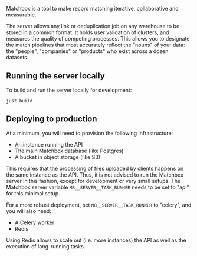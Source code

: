 Matchbox is a tool to make record matching iterative, collaborative and measurable.

The server allows any link or deduplication job on any warehouse to be stored in a common format. It holds user validation of clusters, and measures the quality of competing processes. This allows you to designate the match pipelines that most accurately reflect the "nouns" of your data: the "people", "companies" or "products" who exist across a dozen datasets.

## Running the server locally

To build and run the server locally for development:

```shell
just build
```

## Deploying to production

At a minimum, you will need to provision the following infrastructure:

* An instance running the API
* The main Matchbox database (like Postgres)
* A bucket in object storage (like S3)

This requires that the processing of files uploaded by clients happens on the same instance as the API. Thus, it is not advised to run the Matchbox server in this fashion, except for development or very small setups. The Matchbox server variable `MB__SERVER__TASK_RUNNER` needs to be set to "api" for this minimal setup.


For a more robust deployment, set `MB__SERVER__TASK_RUNNER` to "celery", and you will also need:

* A Celery worker
* Redis

Using Redis allows to scale out (i.e. more instances) the API as well as the execution of long-running tasks.